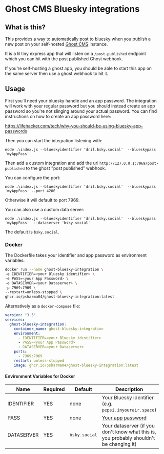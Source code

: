 # Ghost CMS Bluesky integrations

## What is this?  

This provides a way to automatically post to [bluesky](https://bsky.app/) when you publish a new post on your self-hosted [Ghost CMS](https://ghost.org/) instance. 

It is a lil tiny express app that will listen on a `/post-published` endpoint which you can hit with the post published Ghost webhook. 

If you're self-hosting a ghost app, you should be able to start this app on the same server then use a ghost webhook to hit it. 

## Usage 

First you'll need your bluesky handle and an app password. The integration will work with your regular password but you should instead create an app password so you're not slinging around your actual password. You can find instructions on how to create an app password here: 

https://lifehacker.com/tech/why-you-should-be-using-bluesky-app-passwords

Then you can start the integration listening with:

`node .\index.js --blueskyidentifier 'dril.bsky.social'  --blueskypass 'myAppPass'`

Then add a custom integration and add the url `http://127.0.0.1:7969/post-published` to the ghost "post published" webhook.

You can configure the port: 

`node .\index.js --blueskyidentifier 'dril.bsky.social'  --blueskypass 'myAppPass' --port 4200`

Otherwise it will default to port 7969.

You can also use a custom data server:

`node .\index.js --blueskyidentifier 'dril.bsky.social'  --blueskypass 'myAppPass'  --dataserver 'bsky.social'`

The default is `bsky.social`.

### Docker

The Dockerfile takes your identifier and app password as environment variables:

```bash
docker run --name ghost-bluesky-integration \
-e IDENTIFIER=<your Bluesky identifier> \
-e PASS=<your App Password> \
-e DATASERVER=<your Dataserver> \
-p 7969:7969 \
--restart=unless-stopped \
ghcr.io/psharma04/ghost-bluesky-integration:latest
```

Alternatively as a `docker-compose` file:

```yaml
version: "3.3"
services:
  ghost-bluesky-integration:
    container_name: ghost-bluesky-integration
    environment:
      - IDENTIFIER=<your Bluesky identifier>
      - PASS=<your App Password>
      - DATASERVER=<your Dataserver>
    ports:
      - 7969:7969
    restart: unless-stopped
    image: ghcr.io/psharma04/ghost-bluesky-integration:latest
```

#### Environment Variables for Docker

| Name       | Required | Default       | Description                                                                             |
|------------|----------|---------------|-----------------------------------------------------------------------------------------|
| IDENTIFIER | YES      | none          | Your Bluesky identifier (e.g. `pepsi.inyourair.space`)                                  |
| PASS       | YES      | none          | [Your app password](https://blueskyfeeds.com/en/faq-app-password)                        |
| DATASERVER | YES      | `bsky.social` | Your dataserver (if you don't know what this is, you probably shouldn't be changing it) |